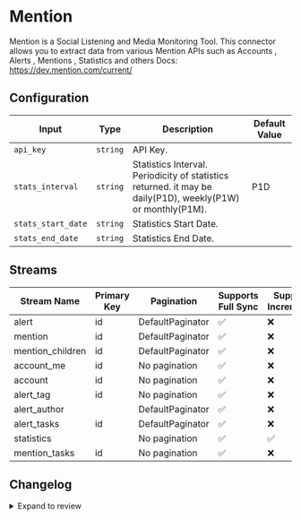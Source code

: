 # Mention
Mention is a Social Listening and Media Monitoring Tool.
This connector allows you to extract data from various Mention APIs such as Accounts , Alerts , Mentions , Statistics and others
Docs: https://dev.mention.com/current/

## Configuration

| Input | Type | Description | Default Value |
|-------|------|-------------|---------------|
| `api_key` | `string` | API Key.  |  |
| `stats_interval` | `string` | Statistics Interval. Periodicity of statistics returned. it may be daily(P1D), weekly(P1W) or monthly(P1M). | P1D |
| `stats_start_date` | `string` | Statistics Start Date.  |  |
| `stats_end_date` | `string` | Statistics End Date.  |  |

## Streams
| Stream Name | Primary Key | Pagination | Supports Full Sync | Supports Incremental |
|-------------|-------------|------------|---------------------|----------------------|
| alert | id | DefaultPaginator | ✅ |  ❌  |
| mention | id | DefaultPaginator | ✅ |  ❌  |
| mention_children | id | DefaultPaginator | ✅ |  ❌  |
| account_me | id | No pagination | ✅ |  ❌  |
| account | id | No pagination | ✅ |  ❌  |
| alert_tag | id | No pagination | ✅ |  ❌  |
| alert_author |  | DefaultPaginator | ✅ |  ❌  |
| alert_tasks | id | DefaultPaginator | ✅ |  ❌  |
| statistics |  | No pagination | ✅ |  ✅  |
| mention_tasks | id | No pagination | ✅ |  ❌  |

## Changelog

<details>
  <summary>Expand to review</summary>

| Version          | Date              | Pull Request | Subject        |
|------------------|-------------------|--------------|----------------|
| 0.0.39 | 2025-10-14 | [67822](https://github.com/airbytehq/airbyte/pull/67822) | Update dependencies |
| 0.0.38 | 2025-10-07 | [67390](https://github.com/airbytehq/airbyte/pull/67390) | Update dependencies |
| 0.0.37 | 2025-09-30 | [66351](https://github.com/airbytehq/airbyte/pull/66351) | Update dependencies |
| 0.0.36 | 2025-09-09 | [65833](https://github.com/airbytehq/airbyte/pull/65833) | Update dependencies |
| 0.0.35 | 2025-08-23 | [65193](https://github.com/airbytehq/airbyte/pull/65193) | Update dependencies |
| 0.0.34 | 2025-08-09 | [64696](https://github.com/airbytehq/airbyte/pull/64696) | Update dependencies |
| 0.0.33 | 2025-08-02 | [64280](https://github.com/airbytehq/airbyte/pull/64280) | Update dependencies |
| 0.0.32 | 2025-07-26 | [63911](https://github.com/airbytehq/airbyte/pull/63911) | Update dependencies |
| 0.0.31 | 2025-07-19 | [63389](https://github.com/airbytehq/airbyte/pull/63389) | Update dependencies |
| 0.0.30 | 2025-07-12 | [63251](https://github.com/airbytehq/airbyte/pull/63251) | Update dependencies |
| 0.0.29 | 2025-07-05 | [62662](https://github.com/airbytehq/airbyte/pull/62662) | Update dependencies |
| 0.0.28 | 2025-06-28 | [62328](https://github.com/airbytehq/airbyte/pull/62328) | Update dependencies |
| 0.0.27 | 2025-06-21 | [61894](https://github.com/airbytehq/airbyte/pull/61894) | Update dependencies |
| 0.0.26 | 2025-06-14 | [61123](https://github.com/airbytehq/airbyte/pull/61123) | Update dependencies |
| 0.0.25 | 2025-05-24 | [60594](https://github.com/airbytehq/airbyte/pull/60594) | Update dependencies |
| 0.0.24 | 2025-05-10 | [59844](https://github.com/airbytehq/airbyte/pull/59844) | Update dependencies |
| 0.0.23 | 2025-05-03 | [59249](https://github.com/airbytehq/airbyte/pull/59249) | Update dependencies |
| 0.0.22 | 2025-04-26 | [58806](https://github.com/airbytehq/airbyte/pull/58806) | Update dependencies |
| 0.0.21 | 2025-04-19 | [58161](https://github.com/airbytehq/airbyte/pull/58161) | Update dependencies |
| 0.0.20 | 2025-04-12 | [57682](https://github.com/airbytehq/airbyte/pull/57682) | Update dependencies |
| 0.0.19 | 2025-04-05 | [57053](https://github.com/airbytehq/airbyte/pull/57053) | Update dependencies |
| 0.0.18 | 2025-03-29 | [56033](https://github.com/airbytehq/airbyte/pull/56033) | Update dependencies |
| 0.0.17 | 2025-03-08 | [55461](https://github.com/airbytehq/airbyte/pull/55461) | Update dependencies |
| 0.0.16 | 2025-03-01 | [54830](https://github.com/airbytehq/airbyte/pull/54830) | Update dependencies |
| 0.0.15 | 2025-02-22 | [54334](https://github.com/airbytehq/airbyte/pull/54334) | Update dependencies |
| 0.0.14 | 2025-02-15 | [53826](https://github.com/airbytehq/airbyte/pull/53826) | Update dependencies |
| 0.0.13 | 2025-02-08 | [53290](https://github.com/airbytehq/airbyte/pull/53290) | Update dependencies |
| 0.0.12 | 2025-02-01 | [52758](https://github.com/airbytehq/airbyte/pull/52758) | Update dependencies |
| 0.0.11 | 2025-01-25 | [52241](https://github.com/airbytehq/airbyte/pull/52241) | Update dependencies |
| 0.0.10 | 2025-01-18 | [51795](https://github.com/airbytehq/airbyte/pull/51795) | Update dependencies |
| 0.0.9 | 2025-01-11 | [51180](https://github.com/airbytehq/airbyte/pull/51180) | Update dependencies |
| 0.0.8 | 2024-12-28 | [50607](https://github.com/airbytehq/airbyte/pull/50607) | Update dependencies |
| 0.0.7 | 2024-12-21 | [50107](https://github.com/airbytehq/airbyte/pull/50107) | Update dependencies |
| 0.0.6 | 2024-12-14 | [49601](https://github.com/airbytehq/airbyte/pull/49601) | Update dependencies |
| 0.0.5 | 2024-12-12 | [48998](https://github.com/airbytehq/airbyte/pull/48998) | Update dependencies |
| 0.0.4 | 2024-11-04 | [48258](https://github.com/airbytehq/airbyte/pull/48258) | Update dependencies |
| 0.0.3 | 2024-10-29 | [47841](https://github.com/airbytehq/airbyte/pull/47841) | Update dependencies |
| 0.0.2 | 2024-10-28 | [47538](https://github.com/airbytehq/airbyte/pull/47538) | Update dependencies |
| 0.0.1 | 2024-10-23 | | Initial release by [@ombhardwajj](https://github.com/ombhardwajj) via Connector Builder |

</details>
